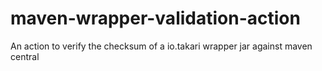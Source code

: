 # maven-wrapper-validation-action
An action to verify the checksum of a io.takari wrapper jar against maven central
